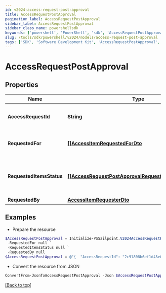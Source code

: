```yaml
---
id: v2024-access-request-post-approval
title: AccessRequestPostApproval
pagination_label: AccessRequestPostApproval
sidebar_label: AccessRequestPostApproval
sidebar_class_name: powershellsdk
keywords: ['powershell', 'PowerShell', 'sdk', 'AccessRequestPostApproval', 'V2024AccessRequestPostApproval'] 
slug: /tools/sdk/powershell/v2024/models/access-request-post-approval
tags: ['SDK', 'Software Development Kit', 'AccessRequestPostApproval', 'V2024AccessRequestPostApproval']
---
```



# AccessRequestPostApproval

## Properties

Name | Type | Description | Notes
------------ | ------------- | ------------- | -------------
**AccessRequestId** | **String** | The unique ID of the access request. | [required]
**RequestedFor** | [**[]AccessItemRequestedForDto**](access-item-requested-for-dto) | Identities access was requested for. | [required]
**RequestedItemsStatus** | [**[]AccessRequestPostApprovalRequestedItemsStatusInner**](access-request-post-approval-requested-items-status-inner) | Details on the outcome of each access item. | [required]
**RequestedBy** | [**AccessItemRequesterDto**](access-item-requester-dto) |  | [required]

## Examples

- Prepare the resource
```powershell
$AccessRequestPostApproval = Initialize-PSSailpoint.V2024AccessRequestPostApproval  -AccessRequestId 2c91808b6ef1d43e016efba0ce470904 `
 -RequestedFor null `
 -RequestedItemsStatus null `
 -RequestedBy null
$AccessRequestPostApproval = @"{  "AccessRequestId": "2c91808b6ef1d43e016efba0ce470904", "RequestedFor": null, "RequestedItemsStatus": null, "RequestedBy": null }"@
```

- Convert the resource from JSON
```powershell
ConvertFrom-JsonToAccessRequestPostApproval -Json $AccessRequestPostApproval
```


[[Back to top]](#) 

